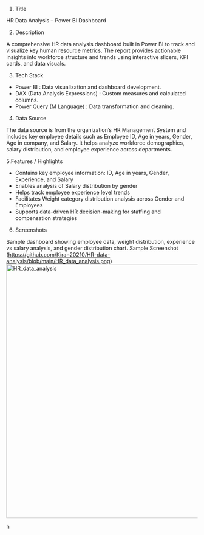 1. Title

HR Data Analysis – Power BI Dashboard

2. Description

A comprehensive HR data analysis dashboard built in Power BI to track and visualize key human resource metrics. The report provides actionable insights into workforce structure and trends using interactive slicers, KPI cards, and data visuals.

3. Tech Stack

* Power BI : Data visualization and dashboard development.
* DAX (Data Analysis Expressions) : Custom measures and calculated columns.
* Power Query (M Language) : Data transformation and cleaning.

4. Data Source

The data source is from the organization’s HR Management System and includes key employee details such as Employee ID, Age in years, Gender, Age  in company, and Salary.
It helps analyze workforce demographics, salary distribution, and employee experience across departments.

5.Features / Highlights

* Contains key employee information: ID, Age in years, Gender, Experience, and Salary
* Enables analysis of Salary distribution by gender
* Helps track employee experience  level trends
* Facilitates Weight category distribution analysis across Gender and Employees
* Supports data-driven HR decision-making for staffing and compensation strategies

6. Screenshots

Sample dashboard showing employee data, weight distribution, experience vs salary analysis, and gender distribution chart.
Sample Screenshot (https://github.com/Kiran20210/HR-data-analysis/blob/main/HR_data_analysis.png)
<img width="1199" height="668" alt="HR_data_analysis" src="https://github.com/user-attachments/assets/7363c4af-6bca-4f22-8a07-d5bbf9a5ca4b" />






h
